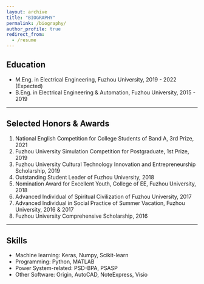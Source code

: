 ```yaml
---
layout: archive
title: "BIOGRAPHY"
permalink: /biography/
author_profile: true
redirect_from:
  - /resume
---
```


## Education

* M.Eng. in Electrical Engineering, Fuzhou University, 2019 - 2022 (Expected)
* B.Eng. in Electrical Engineering & Automation, Fuzhou University, 2015 - 2019

---

## Selected Honors & Awards

1. National English Competition for College Students of Band A, 3rd Prize, 2021
1. Fuzhou University Simulation Competition for Postgraduate, 1st Prize, 2019
1. Fuzhou University Cultural Technology Innovation and Entrepreneurship Scholarship, 2019
1. Outstanding Student Leader of Fuzhou University, 2018
1. Nomination Award for Excellent Youth, College of EE, Fuzhou University, 2018
1. Advanced Individual of Spiritual Civilization of Fuzhou University, 2017
1. Advanced Individual in Social Practice of Summer Vacation, Fuzhou University, 2016 & 2017
1. Fuzhou University Comprehensive Scholarship, 2016

---

## Skills

* Machine learning: Keras, Numpy, Scikit-learn
* Programming: Python, MATLAB
* Power System-related: PSD-BPA, PSASP
* Other Software: Origin, AutoCAD, NoteExpress, Visio
